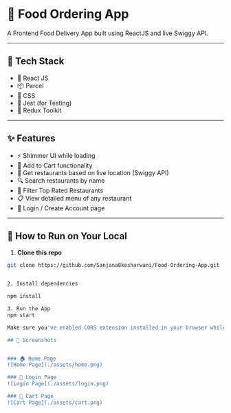# 🍕 Food Ordering App

A Frontend Food Delivery App built using ReactJS and live Swiggy API.  

---

## 🔧 Tech Stack

- 🧠 React JS
- 📦 Parcel
- 🎨 CSS
- 🧪 Jest (for Testing)
- 🧰 Redux Toolkit

---

## ✨ Features

- ⚡ Shimmer UI while loading
- 🛒 Add to Cart functionality
- 📍 Get restaurants based on live location (Swiggy API)
- 🔍 Search restaurants by name
- 🌟 Filter Top Rated Restaurants
- 📋 View detailed menu of any restaurant
- 👤 Login / Create Account page

---

## 🚀 How to Run on Your Local

1. **Clone this repo**

```bash
git clone https://github.com/Sanjana8kesharwani/Food-Ordering-App.git


2. Install dependencies

npm install

3. Run the App
npm start

Make sure you've enabled CORS extension installed in your browser while fetching Swiggy Live API

## 📸 Screenshots


### 🏠 Home Page
![Home Page](./assets/home.png)

### 🔐 Login Page
![Login Page](./assets/login.png)

### 🛒 Cart Page
![Cart Page](./assets/cart.png)
